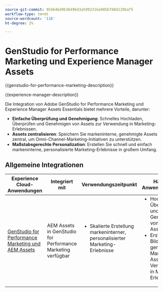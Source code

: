 ```yaml
---
source-git-commit: 954b4bd9b36496d3a5992316a985bf88d129baf5
workflow-type: tm+mt
source-wordcount: '116'
ht-degree: 2%

---
```



# GenStudio for Performance Marketing und Experience Manager Assets

{{genstudio-for-performance-marketing-description}}

{{experience-manager-description}}

Die Integration von Adobe GenStudio for Performance Marketing und Experience Manager Assets Essentials bietet mehrere Vorteile, darunter:

+ **Einfache Überprüfung und Genehmigung**: Schnelles Hochladen, Überprüfen und Genehmigen von Assets zur Verwendung in Marketing-Erlebnissen.
+ **Assets zentralisieren**: Speichern Sie markeninterne, genehmigte Assets zentral, um Omni-Channel-Marketing-Initiativen zu unterstützen.
+ **Maßstabsgerechte Personalization**: Erstellen Sie schnell und einfach markeninterne, personalisierte Marketing-Erlebnisse in großem Umfang.

## Allgemeine Integrationen

<table>
    <thead>
        <tr>
            <th>Experience Cloud-Anwendungen</th>
            <th>Integriert mit</th>
            <th>Verwendungszeitpunkt</th>
            <th>Häufige Anwendungsfälle</th>
        </tr>
    </thead>
    <tbody>
        <tr>
            <td><a href="../../integrations/tutorials/aem-genstudio-for-performance-marketing/overview.md" target="_blank" rel="noreferrer">GenStudio for Performance Marketing und AEM Assets</a></td>
            <td>AEM Assets in GenStudio for Performance Marketing verfügbar</td>
            <td>
                <ul style="margin-top: 0;">
                    <li>Skalierte Erstellung markeninterner, personalisierter Marketing-Erlebnisse</li>
                </ul>
            </td>
            <td>
                <ul style="margin-top: 0;">
                    <li>Hochladen, Überprüfen und Genehmigen von Marken-Assets.</li>
                    <li>Erstellen Sie Bildvarianten genehmigter Marken-Assets zur Verwendung in Marketing-Erlebnissen.</li>
                </ul>
            </td>
        </tr>        
    </tbody>          
</table>
